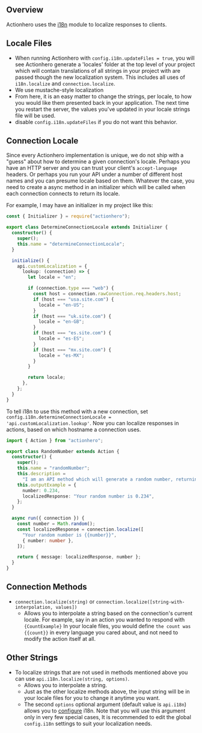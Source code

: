 ## Overview

Actionhero uses the [i18n](https://github.com/mashpie/i18n-node) module to localize responses to clients.

## Locale Files

- When running Actionhero with `config.i18n.updateFiles = true`, you will see Actionhero generate a 'locales' folder at the top level of your project which will contain translations of all strings in your project with are passed though the new localization system. This includes all uses of `i18n.localize` and `connection.localize`.
- We use mustache-style localization
- From here, it is an easy matter to change the strings, per locale, to how you would like them presented back in your application. The next time you restart the server, the values you've updated in your locale strings file will be used.
- disable `config.i18n.updateFiles` if you do not want this behavior.

## Connection Locale

Since every Actionhero implementation is unique, we do not ship with a "guess" about how to determine a given connection's locale. Perhaps you have an HTTP server and you can trust your client's `accept-language` headers. Or perhaps you run your API under a number of different host names and you can presume locale based on them. Whatever the case, you need to create a async method in an initializer which will be called when each connection connects to return its locale.

For example, I may have an initializer in my project like this:

```ts
const { Initializer } = require("actionhero");

export class DetermineConnectionLocale extends Initializer {
  constructor() {
    super();
    this.name = "determineConnectionLocale";
  }

  initialize() {
    api.customLocalization = {
      lookup: (connection) => {
        let locale = "en";

        if (connection.type === "web") {
          const host = connection.rawConnection.req.headers.host;
          if (host === "usa.site.com") {
            locale = "en-US";
          }
          if (host === "uk.site.com") {
            locale = "en-GB";
          }
          if (host === "es.site.com") {
            locale = "es-ES";
          }
          if (host === "mx.site.com") {
            locale = "es-MX";
          }
        }

        return locale;
      },
    };
  }
}
```

To tell i18n to use this method with a new connection, set `config.i18n.determineConnectionLocale = 'api.customLocalization.lookup'`. Now you can localize responses in actions, based on which hostname a connection uses.

```ts
import { Action } from "actionhero";

export class RandomNumber extends Action {
  constructor() {
    super();
    this.name = "randomNumber";
    this.description =
      "I am an API method which will generate a random number, returning both the number and a localized string";
    this.outputExample = {
      number: 0.234,
      localizedResponse: "Your random number is 0.234",
    };
  }

  async run({ connection }) {
    const number = Math.random();
    const localizedResponse = connection.localize([
      "Your random number is {{number}}",
      { number: number },
    ]);

    return { message: localizedResponse, number };
  }
}
```

## Connection Methods

- `connection.localize(string)` or `connection.localize([string-with-interpolation, values])`
  - Allows you to interpolate a string based on the connection's current locale. For example, say in an action you wanted to respond with `{CountExample}` In your locale files, you would define `the count was {{count}}` in every language you cared about, and not need to modify the action itself at all.

## Other Strings

- To localize strings that are not used in methods mentioned above you can use `api.i18n.localize(string, options)`.
  - Allows you to interpolate a string.
  - Just as the other localize methods above, the input string will be in your locale files for you to change it anytime you want.
  - The second `options` optional argument (default value is `api.i18n`) allows you to [configure](https://github.com/mashpie/i18n-node#list-of-all-configuration-options) i18n. Note that you will use this argument only in very few special cases, It is recommended to edit the global `config.i18n` settings to suit your localization needs.
